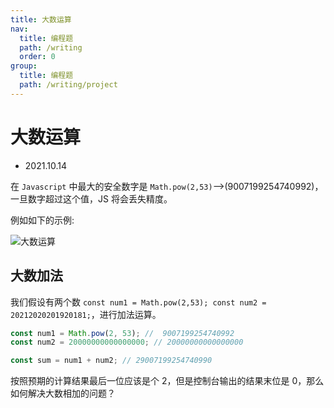 ```yaml
---
title: 大数运算
nav:
  title: 编程题
  path: /writing
  order: 0
group:
  title: 编程题
  path: /writing/project
---
```


# 大数运算

- 2021.10.14

在 `Javascript` 中最大的安全数字是 `Math.pow(2,53)`-->(9007199254740992)，一旦数字超过这个值，JS 将会丢失精度。

例如如下的示例:

![大数运算](https://img-blog.csdnimg.cn/034eb234069d4bd897cb0544cf353353.png?x-oss-process=image/watermark,type_ZHJvaWRzYW5zZmFsbGJhY2s,shadow_50,text_Q1NETiBAeGpsMjcxMzE0,size_20,color_FFFFFF,t_70,g_se,x_16)

## 大数加法

我们假设有两个数 `const num1 = Math.pow(2,53); const num2 = 20212020201920181;`，进行加法运算。

```js
const num1 = Math.pow(2, 53); //  9007199254740992
const num2 = 20000000000000000; // 20000000000000000

const sum = num1 + num2; // 29007199254740990
```

按照预期的计算结果最后一位应该是个 2，但是控制台输出的结果末位是 0，那么如何解决大数相加的问题？
